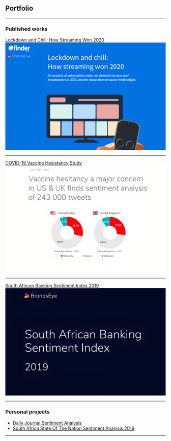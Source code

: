 ## Portfolio

---

### Published works

[Lockdown and Chill: How Streaming Won 2020](https://dvh1deh6tagwk.cloudfront.net/finder-us/wp-uploads/sites/3/2020/12/new_pdf.pdf)
<img src="/images/Finder-lockdown-chill.jpg?raw=true"/>

---
[COVID-19 Vaccine Hesistancy Study](https://www.brandseye.com/research/covid-vaccine-hesitancy-sentiment-twitter-us-uk/)
<img src="/images/vaccine-hesitancy.jpg?raw=true"/>

---
[South African Banking Sentiment Index 2019](https://media.trustradius.com/product-downloadables/PT/VX/KT7MP1PLAZXX.pdf)
<img src="/images/sabsi2019.jpg?raw=true"/>

---

### Personal projects

- [Daily Journal Sentiment Analysis](/Daylio/index.nb.html)
- [South Africa State Of The Nation Sentiment Analysis 2019](/sona19/index.nb.html)


---

